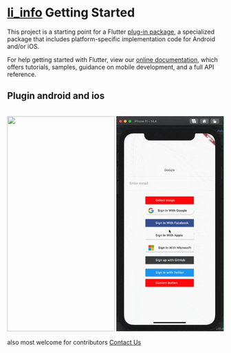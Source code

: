 # [li_info](https://pub.dev/packages/li_info) Getting Started

This project is a starting point for a Flutter
[plug-in package](https://flutter.dev/developing-packages/),
a specialized package that includes platform-specific implementation code for
Android and/or iOS.

For help getting started with Flutter, view our
[online documentation](https://flutter.dev/docs), which offers tutorials,
samples, guidance on mobile development, and a full API reference.


## Plugin android and ios
<br><img src="documentation_images/android_li_plugin_0.0.1.gif" width="250" height="500">
 <img src="documentation_images/ios_li_plugin_0.0.9.gif" width="250" height="500">

also most welcome for contributors [Contact Us](mailto:kishor@logisticinfotech.com) 

